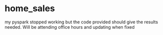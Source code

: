 # home_sales

my pyspark stopped working but the code provided should give the results needed. Will be attending office hours and updating when fixed
